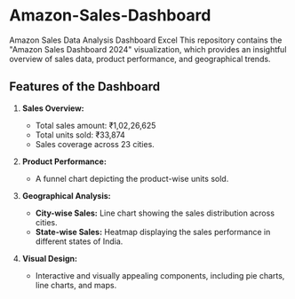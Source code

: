 # Amazon-Sales-Dashboard
Amazon Sales Data Analysis Dashboard Excel
This repository contains the "Amazon Sales Dashboard 2024" visualization, which provides an insightful overview of sales data, product performance, and geographical trends.

## Features of the Dashboard

1. **Sales Overview:**
   - Total sales amount: ₹1,02,26,625
   - Total units sold: ₹33,874
   - Sales coverage across 23 cities.

2. **Product Performance:**
   - A funnel chart depicting the product-wise units sold.

3. **Geographical Analysis:**
   - **City-wise Sales:** Line chart showing the sales distribution across cities.
   - **State-wise Sales:** Heatmap displaying the sales performance in different states of India.

4. **Visual Design:**
   - Interactive and visually appealing components, including pie charts, line charts, and maps.


